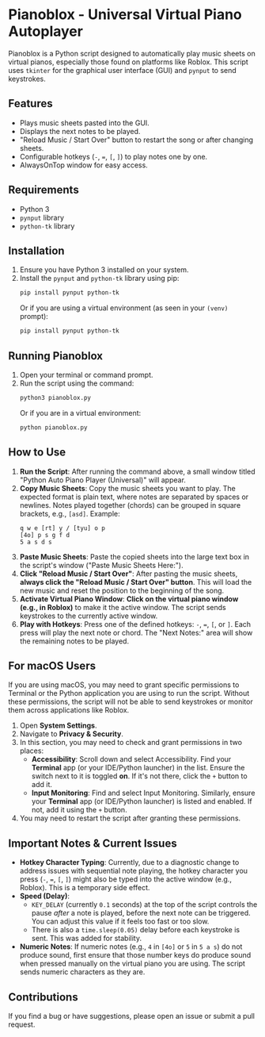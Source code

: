 # Pianoblox - Universal Virtual Piano Autoplayer

Pianoblox is a Python script designed to automatically play music sheets on virtual pianos, especially those found on platforms like Roblox. This script uses `tkinter` for the graphical user interface (GUI) and `pynput` to send keystrokes.

## Features

*   Plays music sheets pasted into the GUI.
*   Displays the next notes to be played.
*   "Reload Music / Start Over" button to restart the song or after changing sheets.
*   Configurable hotkeys (`-`, `=`, `[`, `]`) to play notes one by one.
*   AlwaysOnTop window for easy access.

## Requirements

*   Python 3
*   `pynput` library
*   `python-tk` library

## Installation

1.  Ensure you have Python 3 installed on your system.
2.  Install the `pynput` and `python-tk` library using pip:
    ```bash
    pip install pynput python-tk
    ```
    Or if you are using a virtual environment (as seen in your `(venv)` prompt):
    ```bash
    pip install pynput python-tk
    ```

## Running Pianoblox
1.  Open your terminal or command prompt.
2.  Run the script using the command:
    ```bash
    python3 pianoblox.py
    ```
    Or if you are in a virtual environment:
    ```bash
    python pianoblox.py
    ```

## How to Use

1.  **Run the Script**: After running the command above, a small window titled "Python Auto Piano Player (Universal)" will appear.
2.  **Copy Music Sheets**: Copy the music sheets you want to play. The expected format is plain text, where notes are separated by spaces or newlines. Notes played together (chords) can be grouped in square brackets, e.g., `[asd]`. Example:
    ```
    q w e [rt] y / [tyu] o p
    [4o] p s g f d
    5 a s d s
    ```
3.  **Paste Music Sheets**: Paste the copied sheets into the large text box in the script's window ("Paste Music Sheets Here:").
4.  **Click "Reload Music / Start Over"**: After pasting the music sheets, **always click the "Reload Music / Start Over" button**. This will load the new music and reset the position to the beginning of the song.
5.  **Activate Virtual Piano Window**: **Click on the virtual piano window (e.g., in Roblox)** to make it the active window. The script sends keystrokes to the currently active window.
6.  **Play with Hotkeys**: Press one of the defined hotkeys: `-`, `=`, `[`, or `]`. Each press will play the next note or chord. The "Next Notes:" area will show the remaining notes to be played.

## For macOS Users

If you are using macOS, you may need to grant specific permissions to Terminal or the Python application you are using to run the script. Without these permissions, the script will not be able to send keystrokes or monitor them across applications like Roblox.

1.  Open **System Settings**.
2.  Navigate to **Privacy & Security**.
3.  In this section, you may need to check and grant permissions in two places:
    *   **Accessibility**: Scroll down and select Accessibility. Find your **Terminal** app (or your IDE/Python launcher) in the list. Ensure the switch next to it is toggled **on**. If it's not there, click the `+` button to add it.
    *   **Input Monitoring**: Find and select Input Monitoring. Similarly, ensure your **Terminal** app (or IDE/Python launcher) is listed and enabled. If not, add it using the `+` button.
4.  You may need to restart the script after granting these permissions.

## Important Notes & Current Issues

*   **Hotkey Character Typing**: Currently, due to a diagnostic change to address issues with sequential note playing, the hotkey character you press (`-`, `=`, `[`, `]`) might also be typed into the active window (e.g., Roblox). This is a temporary side effect.
*   **Speed (Delay)**:
    *   `KEY_DELAY` (currently `0.1` seconds) at the top of the script controls the pause *after* a note is played, before the next note can be triggered. You can adjust this value if it feels too fast or too slow.
    *   There is also a `time.sleep(0.05)` delay before each keystroke is sent. This was added for stability.
*   **Numeric Notes**: If numeric notes (e.g., `4` in `[4o]` or `5` in `5 a s`) do not produce sound, first ensure that those number keys do produce sound when pressed manually on the virtual piano you are using. The script sends numeric characters as they are.

## Contributions

If you find a bug or have suggestions, please open an issue or submit a pull request. 